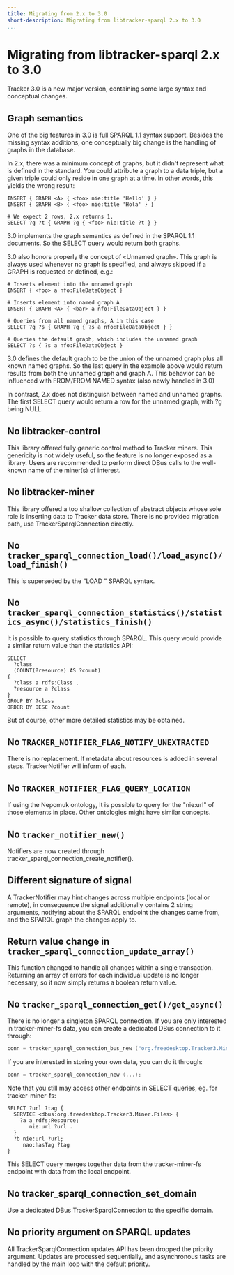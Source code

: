 ```yaml
---
title: Migrating from 2.x to 3.0
short-description: Migrating from libtracker-sparql 2.x to 3.0
...
```


# Migrating from libtracker-sparql 2.x to 3.0

Tracker 3.0 is a new major version, containing some large
syntax and conceptual changes.

## Graph semantics

One of the big features in 3.0 is full SPARQL 1.1 syntax
support. Besides the missing syntax additions, one conceptually
big change is the handling of graphs in the database.

In 2.x, there was a minimum concept of graphs, but it didn't
represent what is defined in the standard. You could attribute
a graph to a data triple, but a given triple could only reside
in one graph at a time. In other words, this yields the wrong
result:

```SPARQL
INSERT { GRAPH <A> { <foo> nie:title 'Hello' } }
INSERT { GRAPH <B> { <foo> nie:title 'Hola' } }

# We expect 2 rows, 2.x returns 1.
SELECT ?g ?t { GRAPH ?g { <foo> nie:title ?t } }
```

3.0 implements the graph semantics as defined in the SPARQL 1.1
documents. So the SELECT query would return both graphs.

3.0 also honors properly the concept of «Unnamed graph». This
graph is always used whenever no graph is specified, and always
skipped if a GRAPH is requested or defined, e.g.:

```SPARQL
# Inserts element into the unnamed graph
INSERT { <foo> a nfo:FileDataObject }

# Inserts element into named graph A
INSERT { GRAPH <A> { <bar> a nfo:FileDataObject } }

# Queries from all named graphs, A in this case
SELECT ?g ?s { GRAPH ?g { ?s a nfo:FileDataObject } }

# Queries the default graph, which includes the unnamed graph
SELECT ?s { ?s a nfo:FileDataObject }
```

3.0 defines the default graph to be the union of the unnamed
graph plus all known named graphs. So the last query in the
example above would return results from both the unnamed graph
and graph A. This behavior can be influenced with FROM/FROM NAMED
syntax (also newly handled in 3.0)

In contrast, 2.x does not distinguish between named and unnamed
graphs. The first SELECT query would return a row for the unnamed
graph, with ?g being NULL.

## No libtracker-control

This library offered fully generic control method to Tracker
miners. This genericity is not widely useful, so the feature is
no longer exposed as a library. Users are recommended to perform
direct DBus calls to the well-known name of the miner(s) of
interest.

## No libtracker-miner

This library offered a too shallow collection of abstract objects
whose sole role is inserting data to Tracker data store. There is
no provided migration path, use TrackerSparqlConnection directly.

## No `tracker_sparql_connection_load()/load_async()/load_finish()`

This is superseded by the "LOAD <url>" SPARQL syntax.

## No `tracker_sparql_connection_statistics()/statistics_async()/statistics_finish()`

It is possible to query statistics through SPARQL. This query would
provide a similar return value than the statistics API:

```SPARQL
SELECT
  ?class
  (COUNT(?resource) AS ?count)
{
  ?class a rdfs:Class .
  ?resource a ?class
}
GROUP BY ?class
ORDER BY DESC ?count
```

But of course, other more detailed statistics may be obtained.

## No `TRACKER_NOTIFIER_FLAG_NOTIFY_UNEXTRACTED`

There is no replacement. If metadata about resources is added in several steps.
TrackerNotifier will inform of each.

## No `TRACKER_NOTIFIER_FLAG_QUERY_LOCATION`

If using the Nepomuk ontology, It is possible to query for the "nie:url" of
those elements in place. Other ontologies might have similar concepts.

## No `tracker_notifier_new()`

Notifiers are now created through tracker_sparql_connection_create_notifier().

## Different signature of [](TrackerNotifier::events) signal

A TrackerNotifier may hint changes across multiple endpoints (local or remote),
in consequence the signal additionally contains 2 string arguments, notifying
about the SPARQL endpoint the changes came from, and the SPARQL graph the changes
apply to.

## Return value change in `tracker_sparql_connection_update_array()`

This function changed to handle all changes within a single transaction. Returning
an array of errors for each individual update is no longer necessary, so it now
simply returns a boolean return value.

## No `tracker_sparql_connection_get()/get_async()`

There is no longer a singleton SPARQL connection. If you are only interested in
tracker-miner-fs data, you can create a dedicated DBus connection to it through:

```c
conn = tracker_sparql_connection_bus_new ("org.freedesktop.Tracker3.Miner.Files", ...);
```

If you are interested in storing your own data, you can do it through:

```c
conn = tracker_sparql_connection_new (...);
```

Note that you still may access other endpoints in SELECT queries, eg. for
tracker-miner-fs:

```SPARQL
SELECT ?url ?tag {
  SERVICE <dbus:org.freedesktop.Tracker3.Miner.Files> {
    ?a a rdfs:Resource;
       nie:url ?url .
  }
  ?b nie:url ?url;
     nao:hasTag ?tag
}
```

This SELECT query merges together data from the tracker-miner-fs endpoint
with data from the local endpoint.

## No tracker_sparql_connection_set_domain

Use a dedicated DBus TrackerSparqlConnection to the specific domain.

## No priority argument on SPARQL updates

All TrackerSparqlConnection updates API has been dropped the priority
argument. Updates are processed sequentially, and asynchronous tasks
are handled by the main loop with the default priority.
